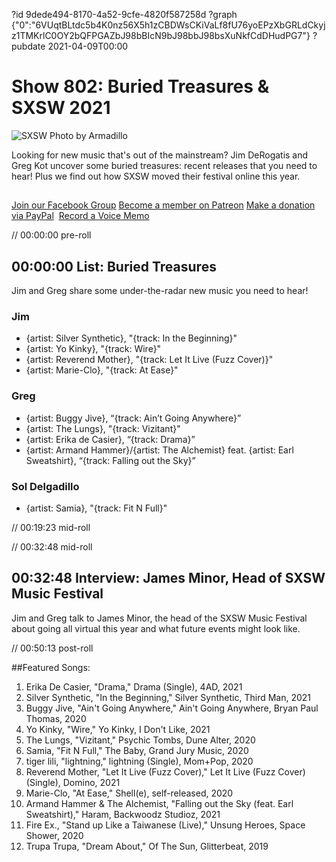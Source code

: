 ?id 9dede494-8170-4a52-9cfe-4820f587258d
?graph {"0":"6VUqtBLtdc5b4K0nz56X5h1zCBDWsCKiVaLf8fU76yoEPzXbGRLdCkyjz1TMKrlC0OY2bQFPGAZbJ98bBIcN9bJ98bbJ98bsXuNkfCdDHudPG7"}
?pubdate 2021-04-09T00:00
# Show 802: Buried Treasures & SXSW 2021
![SXSW Photo by Armadillo](https://static.soundopinions.org/images/2021/sxsw.jpeg)

Looking for new music that's out of the mainstream? Jim DeRogatis and Greg Kot uncover some buried treasures: recent releases that you need to hear! Plus we find out how SXSW moved their festival online this year. 

##
[Join our Facebook Group](https://bit.ly/3rozD7u)
[Become a member on Patreon](https://www.patreon.com/soundopinions)
[Make a donation via PayPal](https://bit.ly/36zIhZK) 
[Record a Voice Memo](https://bit.ly/2PaahgL)

// 00:00:00 pre-roll

## 00:00:00 List: Buried Treasures

Jim and Greg share some under-the-radar new music you need to hear!

### Jim
- {artist: Silver Synthetic}, "{track: In the Beginning}"
- {artist: Yo Kinky}, "{track: Wire}"
- {artist: Reverend Mother}, "{track: Let It Live (Fuzz Cover)}"
- {artist: Marie-Clo}, "{track: At Ease}"


### Greg
- {artist: Buggy Jive}, “{track: Ain’t Going Anywhere}”
- {artist: The Lungs}, "{track: Vizitant}"
- {artist: Erika de Casier}, “{track: Drama}”
- {artist: Armand Hammer}/{artist: The Alchemist} feat. {artist: Earl Sweatshirt}, “{track: Falling out the Sky}”

### Sol Delgadillo
- {artist: Samia}, "{track: Fit N Full}"

// 00:19:23 mid-roll

// 00:32:48 mid-roll

## 00:32:48 Interview: James Minor, Head of SXSW Music Festival

Jim and Greg talk to James Minor, the head of the SXSW Music Festival about going all virtual this year and what future events might look like.


// 00:50:13 post-roll


##Featured Songs:

1. Erika De Casier, "Drama," Drama (Single), 4AD, 2021
1. Silver Synthetic, "In the Beginning," Silver Synthetic, Third Man, 2021
1. Buggy Jive, "Ain't Going Anywhere," Ain't Going Anywhere, Bryan Paul Thomas, 2020
1. Yo Kinky, "Wire," Yo Kinky, I Don't Like, 2021
1. The Lungs, "Vizitant," Psychic Tombs, Dune Alter, 2020
1. Samia, "Fit N Full," The Baby, Grand Jury Music, 2020
1. tiger lili, "lightning," lightning (Single), Mom+Pop, 2020
1. Reverend Mother, "Let It Live (Fuzz Cover)," Let It Live (Fuzz Cover) (Single), Domino, 2021
1. Marie-Clo, "At Ease," Shell(e), self-released, 2020
1. Armand Hammer & The Alchemist, "Falling out the Sky (feat. Earl Sweatshirt)," Haram, Backwoodz Studioz, 2021
1. Fire Ex., "Stand up Like a Taiwanese (Live)," Unsung Heroes, Space Shower, 2020
1. Trupa Trupa, "Dream About," Of The Sun, Glitterbeat, 2019
